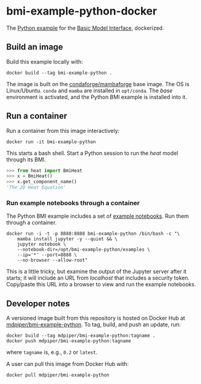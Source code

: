 # bmi-example-python-docker

The [Python example](https://github.com/csdms/bmi-example-python)
for the [Basic Model Interface](https://bmi.readthedocs.io),
dockerized.

## Build an image

Build this example locally with:
```
docker build --tag bmi-example-python .
```
The image is built on the [condaforge/mambaforge](https://hub.docker.com/r/condaforge/mambaforge) base image.
The OS is Linux/Ubuntu.
`conda` and `mamba` are installed in `opt/conda`.
The *base* environment is activated,
and the Python BMI example is installed into it.

## Run a container

Run a container from this image interactively:
```
docker run -it bmi-example-python
```
This starts a bash shell.
Start a Python session to run the *heat* model through its BMI.
```python
>>> from heat import BmiHeat
>>> x = BmiHeat()
>>> x.get_component_name()
'The 2D Heat Equation'
```

### Run example notebooks through a container

The Python BMI example includes a set of [example notebooks](https://github.com/csdms/bmi-example-python/tree/master/examples).
Run them through a container.
```
docker run -i -t -p 8888:8888 bmi-example-python /bin/bash -c "\
    mamba install jupyter -y --quiet && \
    jupyter notebook \
    --notebook-dir=/opt/bmi-example-python/examples \
    --ip='*' --port=8888 \
    --no-browser --allow-root"
```
This is a little tricky, but
examine the output of the Jupyter server after it starts;
it will include an URL from *localhost* that includes a security token.
Copy/paste this URL into a browser to view and run the example notebooks.

## Developer notes

A versioned image built from this repository is hosted on Docker Hub
at [mdpiper/bmi-example-python](https://hub.docker.com/r/mdpiper/bmi-example-python).
To tag, build, and push an update, run:
```
docker build --tag mdpiper/bmi-example-python:tagname .
docker push mdpiper/bmi-example-python:tagname
```
where `tagname` is, e.g., `0.2` or `latest`.

A user can pull this image from Docker Hub with:
```
docker pull mdpiper/bmi-example-python
```
